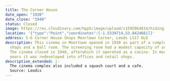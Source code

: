 ```yaml
---
title: The Corner House
date_open: "1938"
date_close: "1940"
status: Closed
image: https://res.cloudinary.com/hpph/image/upload/v1595964814/hidinginplainsight/cornerhouse.svg
location: '{"type":"Point","coordinates":[-1.5339714,53.8424661]}'
address: 5-6 Corner House Shops Moortown Corner, Leeds LS17 6LD
description: This cinema in Moortown opened in 1938 as part of a complex of
  shops and a ball room. The screening room had a modest capacity of around 380.
  The cinema closed in 1940, afterwhich it operated as a casino. In more recent
  years it was redeveloped into offices and retail shops.
description_extended: |-
  The cinema complex also included a squash court and a cafe.
  Source: Leodis
---
```

